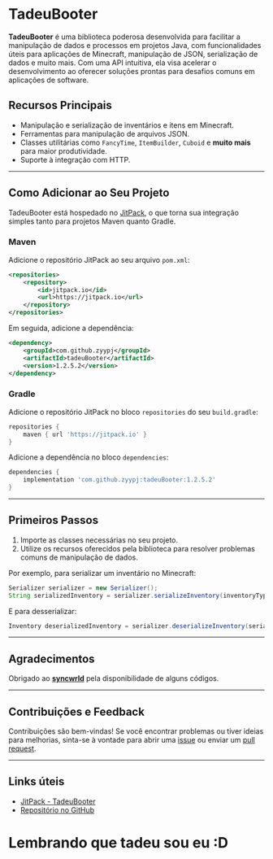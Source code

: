 # TadeuBooter

**TadeuBooter** é uma biblioteca poderosa desenvolvida para facilitar a manipulação de dados e processos em projetos Java, com funcionalidades úteis para aplicações de Minecraft, manipulação de JSON, serialização de dados e muito mais. Com uma API intuitiva, ela visa acelerar o desenvolvimento ao oferecer soluções prontas para desafios comuns em aplicações de software.

## Recursos Principais

- Manipulação e serialização de inventários e itens em Minecraft.
- Ferramentas para manipulação de arquivos JSON.
- Classes utilitárias como `FancyTime`, `ItemBuilder`, `Cuboid` e **muito mais** para maior produtividade.
- Suporte à integração com HTTP.

---

## Como Adicionar ao Seu Projeto

TadeuBooter está hospedado no [JitPack](https://jitpack.io/), o que torna sua integração simples tanto para projetos Maven quanto Gradle.

### Maven

Adicione o repositório JitPack ao seu arquivo `pom.xml`:

```xml
<repositories>
    <repository>
        <id>jitpack.io</id>
        <url>https://jitpack.io</url>
    </repository>
</repositories>
```

Em seguida, adicione a dependência:

```xml
<dependency>
    <groupId>com.github.zyypj</groupId>
    <artifactId>tadeuBooter</artifactId>
    <version>1.2.5.2</version>
</dependency>
```

### Gradle

Adicione o repositório JitPack no bloco `repositories` do seu `build.gradle`:

```gradle
repositories {
    maven { url 'https://jitpack.io' }
}
```

Adicione a dependência no bloco `dependencies`:

```gradle
dependencies {
    implementation 'com.github.zyypj:tadeuBooter:1.2.5.2'
}
```

---

## Primeiros Passos

1. Importe as classes necessárias no seu projeto.
2. Utilize os recursos oferecidos pela biblioteca para resolver problemas comuns de manipulação de dados.

Por exemplo, para serializar um inventário no Minecraft:

```java
Serializer serializer = new Serializer();
String serializedInventory = serializer.serializeInventory(inventoryType, inventory);
```

E para desserializar:

```java
Inventory deserializedInventory = serializer.deserializeInventory(serializedInventory);
```

---

## Agradecimentos

Obrigado ao [**syncwrld**](https://github.com/syncwrld) pela disponibilidade de alguns códigos.

---

## Contribuições e Feedback

Contribuições são bem-vindas! Se você encontrar problemas ou tiver ideias para melhorias, sinta-se à vontade para abrir uma [issue](https://github.com/zyypj/tadeuBooter/issues) ou enviar um [pull request](https://github.com/zyypj/tadeuBooter/pulls).

---

## Links úteis

- [JitPack - TadeuBooter](https://jitpack.io/#zyypj/tadeuBooter/v0.5)
- [Repositório no GitHub](https://github.com/zyypj/tadeuBooter)

# Lembrando que tadeu sou eu :D
